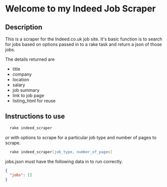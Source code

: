 # Welcome to my Indeed Job Scraper

## Description

This is a scraper for the Indeed.co.uk job site. It's basic function is to search for jobs based on options passed in to a rake task and return a json of those jobs.

The details returned are

- title
- company
- location
- salary
- job summary
- link to job page
- listing_html for reuse

## Instructions to use

```zsh
  rake indeed_scraper
```

or with options to scrape for a particular job type and number of pages to scrape.

```zsh
  rake indeed_scraper[job_type, number_of_pages]
```

jobs.json must have the following data in to run correctly.

```json
{
  "jobs": []
}
```

